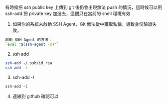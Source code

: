 有時候把 ssh public key 上傳到 git 後仍會出現無法 push 的情況，這時候可以用 ssh-add 把 private key 加進去，這個只在當前的 shell 環境有效

1. 如果你的系統未啟動 SSH Agent，Git 無法從中獲取私鑰，導致身份驗證失敗。

```bash
啟動 SSH Agent 的方法：
`eval "$(ssh-agent -s)"`
```
2. ssh add
```bash
ssh-add ~/.ssh/id_rsa
ssh-add -l 
```
3. ssh-add -l
```
ssh-add -l 
```
4. 連線到 github 確認可以
```bash

```